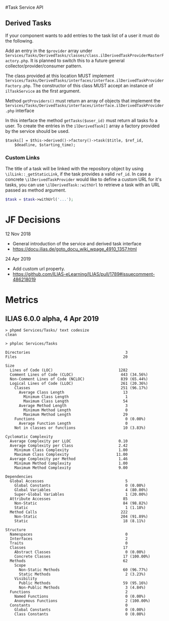 #Task Service API

## Derived Tasks

If your component wants to add entries to the task list of a user it must do the following.

Add an entry in the `$provider` array under `Services/Tasks/DerivedTasks/classes/class.ilDerivedTaskProviderMasterFactory.php`. It is planned to switch this to a future general collector/provider/consumer pattern.

The class provided at this location MUST implement `Services/Tasks/DerivedTasks/interfaces/interface.ilDerivedTaskProviderFactory.php`. The constructor of this class MUST accept an instance of `ilTaskService` as the first argument.


Method `getProviders()` must return an array of objects that implement the `Services/Tasks/DerivedTasks/interfaces/interface.ilDerivedTaskProvider.php` interface

In this interface the method `getTasks($user_id)` must return all tasks fo a user. To create the entries in the `ilDerivedTask[]` array a factory provided by the service should be used.

```
$tasks[] = $this->derived()->factory()->task($title, $ref_id,
	$deadline, $starting_time);
```

### Custom Links

The title of a task will be linked with the repository object
by using `\ilLink::_getStaticLink`, if the task provides a valid `ref_id`.
In case a concrete `\ilDerivedTaskProvider` would like to define a custom URL for
it's tasks, you can use `\ilDerivedTask::withUrl` to retrieve a task with an URL
passed as method argument.

```php
$task = $task->withUrl('...');
``` 

# JF Decisions

12 Nov 2018

- General introduction of the service and derived task interface
- https://docu.ilias.de/goto_docu_wiki_wpage_4910_1357.html

24 Apr 2019

- Add custom url property.
- https://github.com/ILIAS-eLearning/ILIAS/pull/1789#issuecomment-486218019

# Metrics

## ILIAS 6.0.0 alpha, 4 Apr 2019

```
> phpmd Services/Tasks/ text codesize
clean

> phploc Services/Tasks

Directories                                          3
Files                                               20

Size
  Lines of Code (LOC)                             1282
  Comment Lines of Code (CLOC)                     443 (34.56%)
  Non-Comment Lines of Code (NCLOC)                839 (65.44%)
  Logical Lines of Code (LLOC)                     261 (20.36%)
    Classes                                        251 (96.17%)
      Average Class Length                          13
        Minimum Class Length                         1
        Maximum Class Length                        54
      Average Method Length                          3
        Minimum Method Length                        0
        Maximum Method Length                       29
    Functions                                        0 (0.00%)
      Average Function Length                        0
    Not in classes or functions                     10 (3.83%)

Cyclomatic Complexity
  Average Complexity per LLOC                     0.10
  Average Complexity per Class                    2.42
    Minimum Class Complexity                      1.00
    Maximum Class Complexity                     11.00
  Average Complexity per Method                   1.46
    Minimum Method Complexity                     1.00
    Maximum Method Complexity                     9.00

Dependencies
  Global Accesses                                    5
    Global Constants                                 0 (0.00%)
    Global Variables                                 4 (80.00%)
    Super-Global Variables                           1 (20.00%)
  Attribute Accesses                                85
    Non-Static                                      84 (98.82%)
    Static                                           1 (1.18%)
  Method Calls                                     222
    Non-Static                                     204 (91.89%)
    Static                                          18 (8.11%)

Structure
  Namespaces                                         0
  Interfaces                                         2
  Traits                                             0
  Classes                                           17
    Abstract Classes                                 0 (0.00%)
    Concrete Classes                                17 (100.00%)
  Methods                                           62
    Scope
      Non-Static Methods                            60 (96.77%)
      Static Methods                                 2 (3.23%)
    Visibility
      Public Methods                                59 (95.16%)
      Non-Public Methods                             3 (4.84%)
  Functions                                          2
    Named Functions                                  0 (0.00%)
    Anonymous Functions                              2 (100.00%)
  Constants                                          0
    Global Constants                                 0 (0.00%)
    Class Constants                                  0 (0.00%)
```
